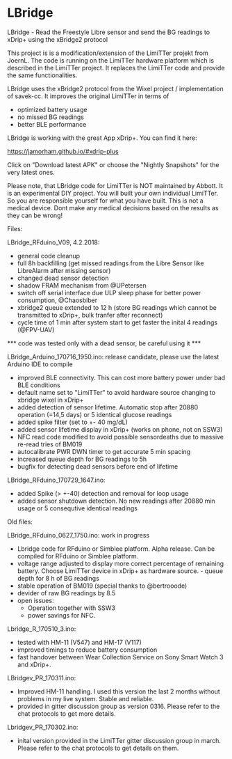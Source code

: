 # LBridge
LBridge - Read the Freestyle Libre sensor and send the BG readings to xDrip+ using the xBridge2 protocol

This project is is a modification/extension of the LimiTTer projekt from JoernL. The code is running on the LimiTTer hardware platform which is described in the LimiTTer project. It replaces the LimiTTer code and provide the same functionalities.

LBridge uses the xBridge2 protocol from the Wixel project / implementation of savek-cc. It improves the original LimiTTer in terms of

  - optimized battery usage
  - no missed BG readings
  - better BLE performance

LBridge is working with the great App xDrip+. You can find it here:

https://jamorham.github.io/#xdrip-plus

Click on "Download latest APK" or choose the "Nightly Snapshots" for the very latest ones.

Please note, that LBridge code for LimiTTer is NOT maintained by Abbott. It is an experimental DIY project. You will built your own individual LimiTTer. So you are responsible yourself for what you have built. This is not a medical device. Dont make any medical decisions based on the results as they can be wrong!

Files:

LBridge_RFduino_V09, 4.2.2018:
  - general code cleanup
  - full 8h backfilling (get missed readings from the Libre Sensor like LibreAlarm after missing sensor)
  - changed dead sensor detection
  - shadow FRAM mechanism from @UPetersen
  - switch off serial interface due ULP sleep phase for better power consumption, @Chaosbiber
  - xbridge2 queue extended to 12 h (store BG readings which cannot be transmitted to xDrip+, bulk tranfer after reconnect)
  - cycle time of 1 min after system start to get faster the inital 4 readings (@FPV-UAV)
  
  *** code was tested only with a dead sensor, be careful using it ***

LBridge_Arduino_170716_1950.ino: release candidate, please use the latest Arduino IDE to compile
  - improved BLE connectivity. This can cost more battery power under bad BLE conditions
  - default name set to "LimiTTer" to avoid hardware source changing to xbridge wixel in xDrip+ 
  - added detection of sensor lifetime. Automatic stop after 20880 operation (=14,5 days) or 5 identical glucose readings
  - added spike filter (set to +- 40 mg/dL)
  - added sensor lifetime display in xDrip+ (works on phone, not on SSW3)
  - NFC read code modified to avoid possible sensordeaths due to massive re-read tries of BM019
  - autocalibrate PWR DWN timer to get accurate 5 min spacing
  - increased queue depth for BG readings to 5h
  - bugfix for detecting dead sensors before end of lifetime
  
LBridge_RFduino_170729_1647.ino:
  - added Spike (> +-40) detection and removal for loop usage
  - added sensor shutdown detection. No new readings after 20880 min usage or 5 consequtive identical readings

Old files:

LBridge_RFduino_0627_1750.ino: work in progress
  - Lbridge code for RFduino or Simblee platform. Alpha release. Can be compiled for RFduino or Simblee platform. 
  - voltage range adjusted to display more correct percentage of remaining battery. Choose LimiTTer device in xDrip+ as hardware source.   - queue depth for 8 h of BG readings
  - stable operation of BM019 (special thanks to @bertrooode)
  - devider of raw BG readings by 8.5 
  - open issues: 
    - Operation together with SSW3
    - power savings for NFC.

Lbridge_R_170510_3.ino: 
  - tested with HM-11 (V547) and HM-17 (V117) 
  - improved timings to reduce battery consumption
  - fast handover between Wear Collection Service on Sony Smart Watch 3 and xDrip+.

LBridgev_PR_170311.ino: 
  - Improved HM-11 handling. I used this version the last 2 months without problems in my live system. Stable and reliable. 
  - provided in gitter discussion group as version 0316. Please refer to the chat protocols to get more details.

Lbridgev_PR_170302.ino: 
  - inital version provided in the LimiTTer gitter discussion group in march. Please refer to the chat protocols to get details on them.

